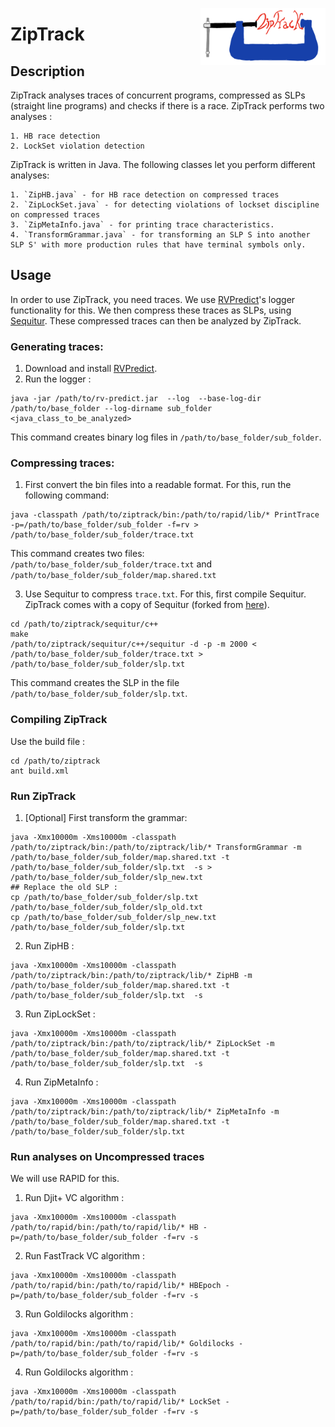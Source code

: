 <a href="url"><img src="ziptrack_logo.png" align="right" width="200" ></a>

# ZipTrack

## Description
ZipTrack analyses traces of concurrent programs, compressed as SLPs (straight line programs)
and checks if there is a race.
ZipTrack performs two analyses :

	1. HB race detection
	2. LockSet violation detection

ZipTrack is written in Java. 
The following classes let you perform different analyses:

	1. `ZipHB.java` - for HB race detection on compressed traces
	2. `ZipLockSet.java` - for detecting violations of lockset discipline on compressed traces
	3. `ZipMetaInfo.java` - for printing trace characteristics.
	4. `TransformGrammar.java` - for transforming an SLP S into another SLP S' with more production rules that have terminal symbols only.

## Usage

In order to use ZipTrack, you need traces.
We use [RVPredict](https://runtimeverification.com/predict/)'s logger functionality for this.
We then compress these traces as SLPs, using [Sequitur](https://github.com/craignm/sequitur).
These compressed traces can then be analyzed by ZipTrack.

### Generating traces:

1. Download and install [RVPredict](https://runtimeverification.com/predict/).
2. Run the logger :

```
java -jar /path/to/rv-predict.jar  --log  --base-log-dir /path/to/base_folder --log-dirname sub_folder <java_class_to_be_analyzed>

```
This command creates binary log files in `/path/to/base_folder/sub_folder`.

### Compressing traces:

1. First convert the bin files into a readable format. 
For this, run the following command:
```
java -classpath /path/to/ziptrack/bin:/path/to/rapid/lib/* PrintTrace -p=/path/to/base_folder/sub_folder -f=rv > /path/to/base_folder/sub_folder/trace.txt 
```
This command creates two files: `/path/to/base_folder/sub_folder/trace.txt` and `/path/to/base_folder/sub_folder/map.shared.txt`


3. Use Sequitur to compress `trace.txt`. 
For this, first compile Sequitur.
ZipTrack comes with a copy of Sequitur (forked from [here](https://github.com/craignm/sequitur/)).
```
cd /path/to/ziptrack/sequitur/c++
make
/path/to/ziptrack/sequitur/c++/sequitur -d -p -m 2000 < /path/to/base_folder/sub_folder/trace.txt > /path/to/base_folder/sub_folder/slp.txt
```

This command creates the SLP in the file `/path/to/base_folder/sub_folder/slp.txt`.

### Compiling ZipTrack

Use the build file :

```
cd /path/to/ziptrack
ant build.xml
```

### Run ZipTrack

1. [Optional] First transform the grammar:
```
java -Xmx10000m -Xms10000m -classpath /path/to/ziptrack/bin:/path/to/ziptrack/lib/* TransformGrammar -m /path/to/base_folder/sub_folder/map.shared.txt -t /path/to/base_folder/sub_folder/slp.txt  -s > /path/to/base_folder/sub_folder/slp_new.txt
## Replace the old SLP :
cp /path/to/base_folder/sub_folder/slp.txt /path/to/base_folder/sub_folder/slp_old.txt
cp /path/to/base_folder/sub_folder/slp_new.txt /path/to/base_folder/sub_folder/slp.txt 
```

2. Run ZipHB :
```
java -Xmx10000m -Xms10000m -classpath /path/to/ziptrack/bin:/path/to/ziptrack/lib/* ZipHB -m /path/to/base_folder/sub_folder/map.shared.txt -t /path/to/base_folder/sub_folder/slp.txt  -s 
```
3. Run ZipLockSet :
```
java -Xmx10000m -Xms10000m -classpath /path/to/ziptrack/bin:/path/to/ziptrack/lib/* ZipLockSet -m /path/to/base_folder/sub_folder/map.shared.txt -t /path/to/base_folder/sub_folder/slp.txt  -s 
```
4. Run ZipMetaInfo :
```
java -Xmx10000m -Xms10000m -classpath /path/to/ziptrack/bin:/path/to/ziptrack/lib/* ZipMetaInfo -m /path/to/base_folder/sub_folder/map.shared.txt -t /path/to/base_folder/sub_folder/slp.txt
```
### Run analyses on Uncompressed traces

We will use RAPID for this.

1. Run Djit+ VC algorithm :

```
java -Xmx10000m -Xms10000m -classpath /path/to/rapid/bin:/path/to/rapid/lib/* HB -p=/path/to/base_folder/sub_folder -f=rv -s
```

2. Run FastTrack VC algorithm :

```
java -Xmx10000m -Xms10000m -classpath /path/to/rapid/bin:/path/to/rapid/lib/* HBEpoch -p=/path/to/base_folder/sub_folder -f=rv -s
```

3. Run Goldilocks algorithm :

```
java -Xmx10000m -Xms10000m -classpath /path/to/rapid/bin:/path/to/rapid/lib/* Goldilocks -p=/path/to/base_folder/sub_folder -f=rv -s
```

4. Run Goldilocks algorithm :

```
java -Xmx10000m -Xms10000m -classpath /path/to/rapid/bin:/path/to/rapid/lib/* LockSet -p=/path/to/base_folder/sub_folder -f=rv -s
```
